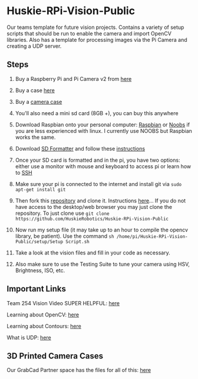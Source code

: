 # Huskie-RPi-Vision-Public
Our teams template for future vision projects. Contains a variety of setup scripts that should be run to enable the camera and import OpenCV libraries. Also has a template for processing images via the Pi Camera and creating a UDP server. 


## Steps

1. Buy a Raspberry Pi and Pi Camera v2 from [here](https://www.raspberrypi.org/products/)

2. Buy a case [here](https://www.amazon.com/Raspberry-Model-Protective-Heatsinks-Clear/dp/B01CDVSBPO/ref=sr_1_4?s=electronics&ie=UTF8&qid=1501820103&sr=1-4&keywords=raspberry+pi+case)

3. Buy a [camera case](https://www.amazon.com/Latest-Raspberry-Camera-Case-Megapixel/dp/B00IJZJKK4/ref=sr_1_2?s=electronics&ie=UTF8&qid=1501820315&sr=1-2&keywords=camera+case+raspberry+pi)

4. You'll also need a mini sd card (8GB +), you can buy this anywhere

5. Download Raspbian onto your personal computer: [Raspbian](https://www.raspberrypi.org/downloads/raspbian/) or [Noobs](https://www.raspberrypi.org/downloads/noobs/) if you are less experienced with linux. I currently use NOOBS but Raspbian works the same.

6. Download [SD Formatter](https://www.sdcard.org/downloads/formatter_4/) and follow these [instructions](https://www.raspberrypi.org/documentation/installation/noobs.md)

7. Once your SD card is formatted and in the pi, you have two options: either use a monitor with mouse and keyboard to access pi or learn how to [SSH](https://www.raspberrypi.org/documentation/remote-access/ssh/README.md)

8. Make sure your pi is connected to the internet and install git via ```sudo apt-get install git```

9. Then fork this [repository](https://github.com/HuskieRobotics/Huskie-RPi-Vision-Public) and clone it. Instructions [here](https://guides.github.com/activities/forking/)... If you do not have access to the desktop/web browser you may just clone the repository.
To just clone use ```git clone https://github.com/HuskieRobotics/Huskie-RPi-Vision-Public```

10. Now run my setup file (it may take up to an hour to compile the opencv library, be patient). Use the command ```sh /home/pi/Huskie-RPi-Vision-Public/setup/Setup Script.sh```

11. Take a look at the vision files and fill in your code as necessary. 

12. Also make sure to use the Testing Suite to tune your camera using HSV, Brightness, ISO, etc. 

## Important Links

Team 254 Vision Video SUPER HELPFUL: [here](https://www.team254.com/documents/vision-control/)

Learning about OpenCV: [here](http://docs.opencv.org/3.1.0/d2/d96/tutorial_py_table_of_contents_imgproc.html)

Learning about Contours: [here](http://docs.opencv.org/3.1.0/d3/d05/tutorial_py_table_of_contents_contours.html)

What is UDP: [here](http://searchmicroservices.techtarget.com/definition/UDP-User-Datagram-Protocol)

## 3D Printed Camera Cases

Our GrabCad Partner space has the files for all of this: [here](https://workbench.grabcad.com/workbench/projects/gcGE8V6qjJTC8MVGvCVHrsE53Zv-qneaUuiebfHzCsZ08G#/space/gcYgMNwN-ZOnUh87_eJl-JzqzF4mV5uck80jfpLCJ3wMqS)


